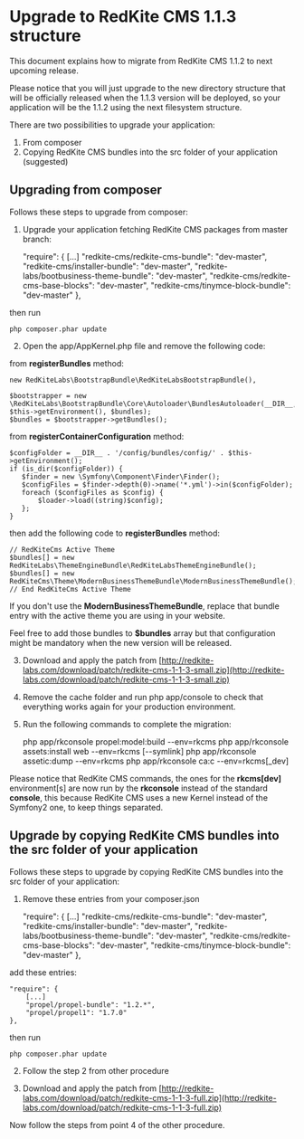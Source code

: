 
Upgrade to RedKite CMS 1.1.3 structure
======================================

This document explains how to migrate from RedKite CMS 1.1.2 to next upcoming release.

Please notice that you will just upgrade to the new directory structure that will be
officially released when the 1.1.3 version will be deployed, so your application will
be the 1.1.2 using the next filesystem structure.

There are two possibilities to upgrade your application:

1. From composer
2. Copying RedKite CMS bundles into the src folder of your application (suggested)


Upgrading from composer
-----------------------

Follows these steps to upgrade from composer:

1. Upgrade your application fetching RedKite CMS packages from master branch:

    "require": {
        [...]
        "redkite-cms/redkite-cms-bundle": "dev-master",
        "redkite-cms/installer-bundle": "dev-master",
    	"redkite-labs/bootbusiness-theme-bundle": "dev-master",
        "redkite-cms/redkite-cms-base-blocks": "dev-master",
	    "redkite-cms/tinymce-block-bundle": "dev-master"
    },

then run

    php composer.phar update

2. Open the app/AppKernel.php file and remove the following code:

from **registerBundles** method:

    new RedKiteLabs\BootstrapBundle\RedKiteLabsBootstrapBundle(),

    $bootstrapper = new \RedKiteLabs\BootstrapBundle\Core\Autoloader\BundlesAutoloader(__DIR__, $this->getEnvironment(), $bundles);
    $bundles = $bootstrapper->getBundles();

from **registerContainerConfiguration** method:

    $configFolder = __DIR__ . '/config/bundles/config/' . $this->getEnvironment();
    if (is_dir($configFolder)) {
       $finder = new \Symfony\Component\Finder\Finder();
       $configFiles = $finder->depth(0)->name('*.yml')->in($configFolder);
       foreach ($configFiles as $config) {
           $loader->load((string)$config);
       };
    }

then add the following code to **registerBundles** method:

    // RedKiteCms Active Theme
    $bundles[] = new RedKiteLabs\ThemeEngineBundle\RedKiteLabsThemeEngineBundle();
    $bundles[] = new RedKiteCms\Theme\ModernBusinessThemeBundle\ModernBusinessThemeBundle();
    // End RedKiteCms Active Theme

If you don't use the **ModernBusinessThemeBundle**, replace that bundle entry with the active theme
you are using in your website.

Feel free to add those bundles to **$bundles** array but that configuration might be mandatory
when the new version will be released.

3. Download and apply the patch from [http://redkite-labs.com/download/patch/redkite-cms-1-1-3-small.zip](http://redkite-labs.com/download/patch/redkite-cms-1-1-3-small.zip)

4. Remove the cache folder and run php app/console to check that everything works again for your
production environment.

5. Run the following commands to complete the migration:

    php app/rkconsole propel:model:build --env=rkcms
    php app/rkconsole assets:install web --env=rkcms [--symlink]
    php app/rkconsole assetic:dump --env=rkcms
    php app/rkconsole ca:c --env=rkcms[_dev]

Please notice that RedKite CMS commands, the ones for the **rkcms[dev]** environment[s] are
now run by the **rkconsole** instead of the standard **console**, this because RedKite CMS
uses a new Kernel instead of the Symfony2 one, to keep things separated.


Upgrade by copying RedKite CMS bundles into the src folder of your application
------------------------------------------------------------------------------

Follows these steps to upgrade by copying RedKite CMS bundles into the src folder of your 
application:

1. Remove these entries from your composer.json

    "require": {
        [...]
        "redkite-cms/redkite-cms-bundle": "dev-master",
        "redkite-cms/installer-bundle": "dev-master",
    	"redkite-labs/bootbusiness-theme-bundle": "dev-master",
        "redkite-cms/redkite-cms-base-blocks": "dev-master",
	    "redkite-cms/tinymce-block-bundle": "dev-master"
    },

add these entries:

    "require": {
        [...]
        "propel/propel-bundle": "1.2.*",
        "propel/propel1": "1.7.0"
    },

then run

    php composer.phar update

2. Follow the step 2 from other procedure

3. Download and apply the patch from [http://redkite-labs.com/download/patch/redkite-cms-1-1-3-full.zip](http://redkite-labs.com/download/patch/redkite-cms-1-1-3-full.zip)

Now follow the steps from point 4 of the other procedure.


